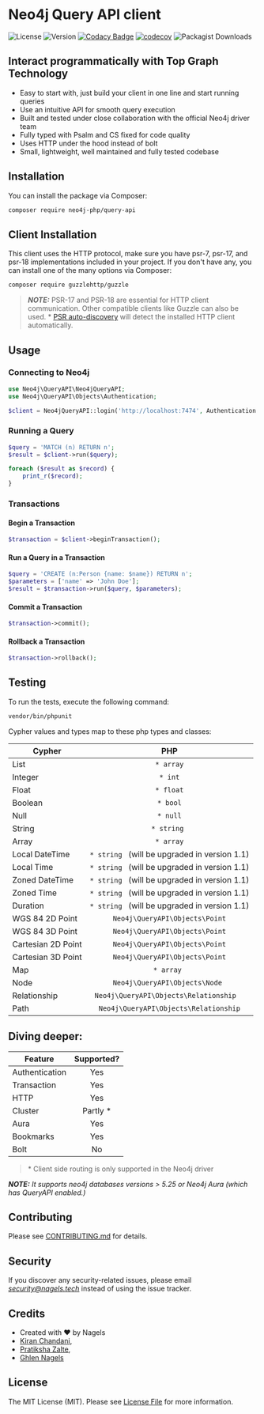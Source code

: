 # Neo4j Query API client


![License](https://img.shields.io/github/license/nagels-tech/neo4j-query-api)
![Version](https://img.shields.io/github/v/release/nagels-tech/neo4j-query-api)
[![Codacy Badge](https://app.codacy.com/project/badge/Grade/2cb8a1e71ed04987b1c763a09e196c84)](https://app.codacy.com/gh/nagels-tech/neo4j-query-api/dashboard?utm_source=gh&utm_medium=referral&utm_content=&utm_campaign=Badge_grade)
[![codecov](https://codecov.io/github/nagels-tech/neo4j-query-api/graph/badge.svg?token=NTHCFY38D7)](https://codecov.io/github/nagels-tech/neo4j-query-api)
![Packagist Downloads](https://img.shields.io/packagist/dt/neo4j-php/query-api)

## Interact programmatically with Top Graph Technology

- Easy to start with, just build your client in one line and start running queries
- Use an intuitive API for smooth query execution
- Built and tested under close collaboration with the official Neo4j driver team
- Fully typed with Psalm and CS fixed for code quality
- Uses HTTP under the hood instead of bolt
- Small, lightweight, well maintained and fully tested codebase


## Installation

You can install the package via Composer:

```sh
composer require neo4j-php/query-api
```

## Client Installation

This client uses the HTTP protocol, make sure you have psr-7, psr-17, and psr-18 implementations included in your project. 
If you don't have any, you can install one of the many options via Composer:

```sh
composer require guzzlehttp/guzzle
```

> **_NOTE:_**  PSR-17 and PSR-18 are essential for HTTP client communication. Other compatible clients like Guzzle can also be used.
> \* [PSR auto-discovery](https://docs.php-http.org/en/latest/discovery.html) will detect the installed HTTP client automatically.

## Usage

### Connecting to Neo4j


```php
use Neo4j\QueryAPI\Neo4jQueryAPI;
use Neo4j\QueryAPI\Objects\Authentication;

$client = Neo4jQueryAPI::login('http://localhost:7474', Authentication::basic('username', 'password'));
```

### Running a Query

```php
$query = 'MATCH (n) RETURN n';
$result = $client->run($query);

foreach ($result as $record) {
    print_r($record);
}
```

### Transactions

#### Begin a Transaction

```php
$transaction = $client->beginTransaction();
```

#### Run a Query in a Transaction

```php
$query = 'CREATE (n:Person {name: $name}) RETURN n';
$parameters = ['name' => 'John Doe'];
$result = $transaction->run($query, $parameters);
```

#### Commit a Transaction

```php
$transaction->commit();
```

#### Rollback a Transaction

```php
$transaction->rollback();
```

## Testing

To run the tests, execute the following command:

```sh
vendor/bin/phpunit
```

Cypher values and types map to these php types and classes:

| Cypher             |                         PHP                         |
|--------------------|:---------------------------------------------------:|
| List               |                    ```* array```                    |
| Integer            |                    ``` * int ```                    |
| Float              |                   ``` * float ```                   |
| Boolean            |                   ``` * bool ```                    |
| Null               |                   ``` * null ```                    |
| String             |                  ``` * string  ```                  |
| Array              |                    ```* array```                    |
| Local DateTime     | ``` * string  ``` (will be upgraded in version 1.1) |
| Local Time         | ``` * string  ``` (will be upgraded in version 1.1) |
| Zoned DateTime     | ``` * string  ``` (will be upgraded in version 1.1) |
| Zoned Time         | ``` * string  ``` (will be upgraded in version 1.1) |
| Duration           | ``` * string  ``` (will be upgraded in version 1.1) |
| WGS 84 2D Point    |           `Neo4j\QueryAPI\Objects\Point`            |
| WGS 84 3D Point    |           `Neo4j\QueryAPI\Objects\Point`            |
| Cartesian 2D Point |           `Neo4j\QueryAPI\Objects\Point`            |
| Cartesian 3D Point |           `Neo4j\QueryAPI\Objects\Point`            |
| Map                |                  ``` * array  ```                   |
| Node               |         ```Neo4j\QueryAPI\Objects\Node ```          |
| Relationship       |     ```Neo4j\QueryAPI\Objects\Relationship  ```     |
| Path               |      ```Neo4j\QueryAPI\Objects\Relationship```      |

## Diving deeper:

| Feature   | Supported? | 
|----------|:----------:|
| Authentication |    Yes     |
| Transaction |    Yes     |
| HTTP |    Yes     |
| Cluster |  Partly *  |
| Aura |    Yes     | 
| Bookmarks |    Yes     |
| Bolt |     No     |

> \* Client side routing is only supported in the Neo4j driver

 **_NOTE:_**  *_It supports neo4j databases versions > 5.25 or Neo4j Aura (which has QueryAPI enabled.)_*

## Contributing

Please see [CONTRIBUTING.md](./Contributing.md) for details.

## Security

If you discover any security-related issues, please email *security@nagels.tech* instead of using the issue tracker.

## Credits

- Created with ❤️ by Nagels
- [Kiran Chandani](https://www.linkedin.com/in/kiran-chandani-5628a1213/), 
- [Pratiksha Zalte](https://github.com/p123-stack),
- [Ghlen Nagels](https://www.linkedin.com/in/ghlen/)

## License

The MIT License (MIT). Please see [License File](LICENSE) for more information.
